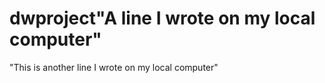 # dwproject"A line I wrote on my local computer" 
"This is another line I wrote on my local computer" 
